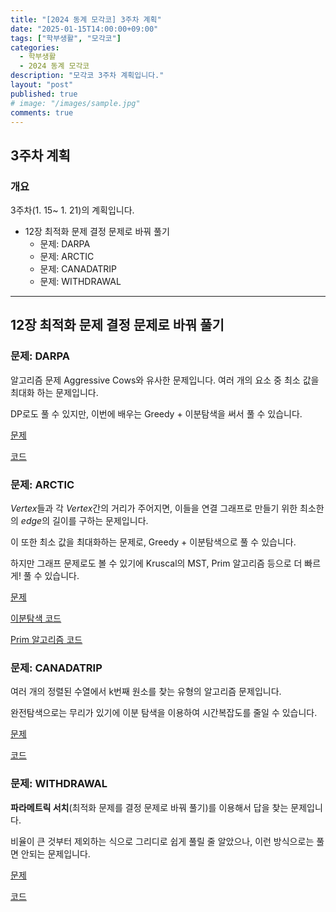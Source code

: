 ```yaml
---
title: "[2024 동계 모각코] 3주차 계획"
date: "2025-01-15T14:00:00+09:00"
tags: ["학부생활", "모각코"]
categories: 
  - 학부생활
  - 2024 동계 모각코
description: "모각코 3주차 계획입니다."
layout: "post"
published: true
# image: "/images/sample.jpg"
comments: true
---
```


## 3주차 계획
### 개요
3주차(1. 15~ 1. 21)의 계획입니다.
- 12장 최적화 문제 결정 문제로 바꿔 풀기
  - 문제: DARPA
  - 문제: ARCTIC
  - 문제: CANADATRIP
  - 문제: WITHDRAWAL

* * *

## 12장 최적화 문제 결정 문제로 바꿔 풀기
### 문제: DARPA
알고리즘 문제 Aggressive Cows와 유사한 문제입니다. 여러 개의 요소 중 최소 값을 최대화 하는 문제입니다.

DP로도 풀 수 있지만, 이번에 배우는 Greedy + 이분탐색을 써서 풀 수 있습니다.

[문제](https://algospot.com/judge/problem/read/DARPA)

[코드](https://github.com/sossos5989/algospot/blob/main/darpa.cc)

### 문제: ARCTIC
$Vertex$들과 각 $Vertex$간의 거리가 주어지면, 이들을 연결 그래프로 만들기 위한 최소한의 $edge$의 길이를 구하는 문제입니다.

이 또한 최소 값을 최대화하는 문제로, Greedy + 이분탐색으로 풀 수 있습니다.

하지만 그래프 문제로도 볼 수 있기에 Kruscal의 MST, Prim 알고리즘 등으로 더 빠르게! 풀 수 있습니다.

[문제](https://algospot.com/judge/problem/read/ARCTIC)

[이분탐색 코드](https://github.com/sossos5989/algospot/blob/main/arctic.cc)

[Prim 알고리즘 코드](https://github.com/sossos5989/algospot/blob/main/arctic2.cc)

### 문제: CANADATRIP
여러 개의 정렬된 수열에서 k번째 원소를 찾는 유형의 알고리즘 문제입니다.

완전탐색으로는 무리가 있기에 이분 탐색을 이용하여 시간복잡도를 줄일 수 있습니다.

[문제](https://algospot.com/judge/problem/read/CANADATRIP)

[코드](https://github.com/sossos5989/algospot/blob/main/canadatrip.cc)

### 문제: WITHDRAWAL
**파라메트릭 서치**(최적화 문제를 결정 문제로 바꿔 풀기)를 이용해서 답을 찾는 문제입니다. 

비율이 큰 것부터 제외하는 식으로 그리디로 쉽게 풀릴 줄 알았으나, 이런 방식으로는 풀면 안되는 문제입니다.

[문제](https://algospot.com/judge/problem/read/WITHDRAWAL)

[코드](https://github.com/sossos5989/algospot/blob/main/withdrawal.cc)